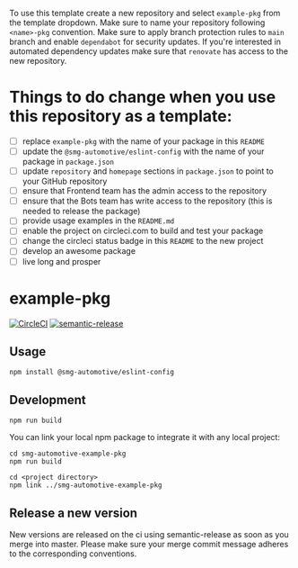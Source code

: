 To use this template create a new repository and select `example-pkg` from the template dropdown. Make sure to name your repository following `<name>-pkg` convention. Make sure to apply branch protection rules to `main` branch and enable `dependabot` for security updates.
If you're interested in automated dependency updates make sure that `renovate` has access to the new repository.

# Things to do change when you use this repository as a template:
- [ ] replace `example-pkg` with the name of your package in this `README`
- [ ] update the `@smg-automotive/eslint-config` with the name of your package in `package.json`
- [ ] update `repository` and `homepage` sections in `package.json` to point to your GitHub repository
- [ ] ensure that Frontend team has the admin access to the repository
- [ ] ensure that the Bots team has write access to the repository (this is needed to release the package)
- [ ] provide usage examples in the `README.md`
- [ ] enable the project on circleci.com to build and test your package
- [ ] change the circleci status badge in this `README` to the new project
- [ ] develop an awesome package
- [ ] live long and prosper
# example-pkg

[![CircleCI](https://circleci.com/gh/smg-automotive/example-pkg/tree/main.svg?style=svg&circle-token=c183f151fea3c74453cf8dd962d31e115906a300)](https://circleci.com/gh/smg-automotive/example-pkg/tree/main)
[![semantic-release](https://img.shields.io/badge/%20%20%F0%9F%93%A6%F0%9F%9A%80-semantic--release-e10079.svg)](https://github.com/semantic-release/semantic-release)

## Usage
```
npm install @smg-automotive/eslint-config
```

## Development
```
npm run build
```

You can link your local npm package to integrate it with any local project:
```
cd smg-automotive-example-pkg
npm run build

cd <project directory>
npm link ../smg-automotive-example-pkg
```

## Release a new version

New versions are released on the ci using semantic-release as soon as you merge into master. Please
make sure your merge commit message adheres to the corresponding conventions.
